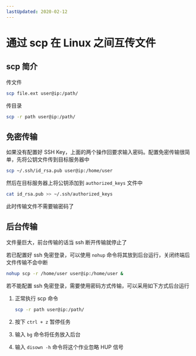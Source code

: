 ```yaml
---
lastUpdated: 2020-02-12
---
```


# 通过 scp 在 Linux 之间互传文件

## scp 简介

传文件

```sh
scp file.ext user@ip:/path/
```

传目录

```sh
scp -r path user@ip:/path/
```

## 免密传输

如果没有配置好 SSH Key，上面的两个操作回要求输入密码。配置免密传输很简单，先将公钥文件传到目标服务器中

```sh
scp ~/.ssh/id_rsa.pub user@ip:/home/user
```

然后在目标服务器上将公钥添加到 `authorized_keys` 文件中

```sh
cat id_rsa.pub >> ~/.ssh/authorized_keys
```

此时传输文件不需要输密码了

## 后台传输

文件量巨大，前台传输的话当 ssh 断开传输就停止了

若已配置好 ssh 免密登录，可以使用 `nohup` 命令将其放到后台运行，关闭终端后文件传输不会中断

```sh
nohup scp -r /home/user user@ip:/home/user &
```

若不能配置 ssh 免密登录，需要使用密码方式传输，可以采用如下方式后台运行

1. 正常执行 scp 命令

   ```sh
   scp -r path user@ip:/path/
   ```

1. 按下 `ctrl + z` 暂停任务
1. 输入 `bg` 命令将任务放入后台
1. 输入 `disown -h` 命令将这个作业忽略 HUP 信号
